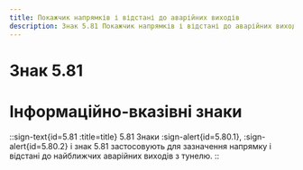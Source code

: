 ```yaml
---
title: Покажчик напрямків і відстані до аварійних виходів
description: Знак 5.81 Покажчик напрямків і відстані до аварійних виходів
---
```

# Знак 5.81
# Інформаційно-вказівні знаки
::sign-text{id=5.81 :title=title}
5.81 Знаки :sign-alert{id=5.80.1}, :sign-alert{id=5.80.2}  і знак 5.81 застосовують для зазначення напрямку і відстані до найближчих аварійних виходів з тунелю.
::